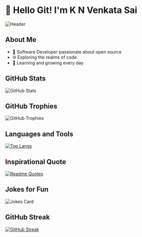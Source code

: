 # 👋 Hello Git! I'm K N Venkata Sai

![Header](https://media.licdn.com/dms/image/D5603AQF7SZe9wx-TyQ/profile-displayphoto-shrink_400_400/0/1666876303306?e=1707350400&v=beta&t=o7PV5IozSi85Qq1KRv8SGAnVQM5Z0ytETWq9tJzX2aU)

## About Me
- 🚀 Software Developer passionate about open source
- 🌐 Exploring the realms of code
- 🌱 Learning and growing every day

## GitHub Stats
![GitHub Stats](https://github-readme-stats.vercel.app/api?username=Ic-venkat&show_icons=true&hide=issues,contribs)

## GitHub Trophies
![GitHub Trophies](https://github-profile-trophy.vercel.app/?username=Ic-venkat&theme=darkhub)

## Languages and Tools
[![Top Langs](https://github-readme-stats.vercel.app/api/top-langs/?username=Ic-venkat&layout=compact)](https://github.com/your-username/github-readme-stats)


## Inspirational Quote
[![Readme Quotes](https://quotes-github-readme.vercel.app/api?type=horizontal&theme=dark)](https://github.com/piyushsuthar/github-readme-quotes)

## Jokes for Fun
![Jokes Card](https://readme-jokes.vercel.app/api)

## GitHub Streak
[![GitHub Streak](https://github-readme-streak-stats.herokuapp.com/?user=your-username)](https://git.io/streak-stats)

